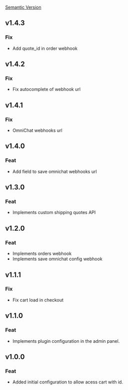 [Semantic Version](https://semver.org/spec/v2.0.0.html)

## v1.4.3

### Fix
- Add quote_id in order webhook

## v1.4.2

### Fix
- Fix autocomplete of webhook url

## v1.4.1

### Fix
- OmniChat webhooks url

## v1.4.0

### Feat
- Add field to save omnichat webhooks url

## v1.3.0

### Feat
- Implements custom shipping quotes API

## v1.2.0

### Feat
- Implements orders webhook
- Implements save omnichat config webhook

## v1.1.1

### Fix
- Fix cart load in checkout 

## v1.1.0

### Feat
- Implements plugin configuration in the admin panel.

## v1.0.0

### Feat
- Added initial configuration to allow acess cart with id.